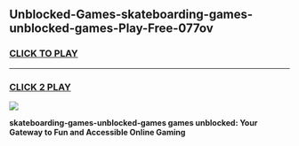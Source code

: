 
## Unblocked-Games-skateboarding-games-unblocked-games-Play-Free-077ov
<h3>
<a href="https://premium76.site?title=skateboarding-games-unblocked-games&ref=18A">CLICK TO PLAY</a></h3>
<hr>

<h3>
<a href="https://premium76.site?title=skateboarding-games-unblocked-games&ref=18A">CLICK 2 PLAY</a>
  
</h3>

<a href="https://premium76.site?title=skateboarding-games-unblocked-games&ref=18A"><img src="https://clearcache.store/games.png"></a>


**skateboarding-games-unblocked-games games unblocked: Your Gateway to Fun and Accessible Online Gaming**
